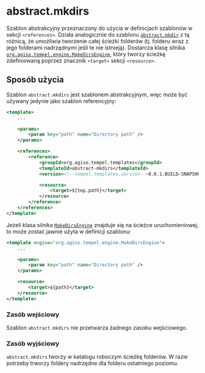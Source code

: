 # abstract.mkdirs #

Szablon abstrakcyjny przeznaczony do użycia w definicjach szablonów w sekcji
`<references>`. Działa analogicznie do szablonu [`abstract.mkdir`][mkdir]
z tą różnicą, że umożliwia tworzenie całej ścieżki folderów (tj. folderu wraz
z jego folderami nadrzędnymi jeśli te nie istnieją). Dostarcza klasę silnika
[`org.agiso.tempel.engine.MakeDirsEngine`][MakeDirsEngine], który tworzy
ścieżkę zdefiniowaną poprzez znacznik `<target>` sekcji `<resource>`.



## Sposób użycia ##

Szablon `abstract.mkdirs` jest szablonem abstrakcyjnym, więc może być używany
jedynie jako szablon referencyjny:

```xml
<template>
	...

	<params>
		<param key="path" name="Directory path" />
	</params>

	<references>
		<reference>
			<groupId>org.agiso.tempel.templates</groupId>
			<templateId>abstract-mkdirs</templateId>
			<version><!--tempel.templates.version-->0.0.1.BUILD-SNAPSHOT</version>

			<resource>
				<target>${top.path}</target>
			</resource>
		</reference>
	</references>
</template>
```

Jeżeli klasa silnika [`MakeDirsEngine`][MakeDirsEngine] znajduje się na ścieżce
uruchomieniowej, to może zostać jawnie użyta w definicji szablonu:

```xml
<template engine="org.agiso.tempel.engine.MakeDirsEngine">
	...

	<params>
		<param key="path" name="Directory path" />
	</params>

	<resource>
		<target>${path}</target>
	</resource>
</template>
```

### Zasób wejściowy ###

Szablon `abstract.mkdirs` nie przetwarza żadnego zasobu wejściowego.

### Zasób wyjściowy ###

`abstract.mkdirs` tworzy w katalogu roboczym ścieżkę folderów. W razie potrzeby
trworzy foldery nadrzędne dla folderu ostatniego poziomu.


[mkdir]: ../abstract-mkdir/README.md#abstractmkdir
[MakeDirsEngine]: src/main/java/org/agiso/tempel/engine/MakeDirsEngine.java
